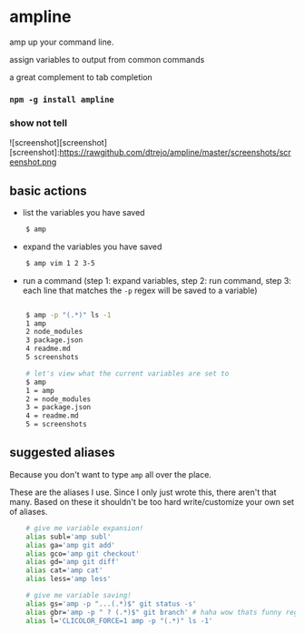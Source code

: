 # ampline
amp up your command line.

assign variables to output from common commands

a great complement to tab completion

### `npm -g install ampline`

### show not tell

![screenshot][screenshot]
[screenshot]:https://rawgithub.com/dtrejo/ampline/master/screenshots/screenshot.png


## basic actions

- list the variables you have saved
```sh
    $ amp
```

- expand the variables you have saved
```sh
    $ amp vim 1 2 3-5
```

- run a command (step 1: expand variables, step 2: run command, step 3: each line
  that matches the `-p` regex will be saved to a variable)
```sh

    $ amp -p "(.*)" ls -1
    1 amp
    2 node_modules
    3 package.json
    4 readme.md
    5 screenshots

    # let's view what the current variables are set to
    $ amp
    1 = amp
    2 = node_modules
    3 = package.json
    4 = readme.md
    5 = screenshots
```

## suggested aliases
Because you don't want to type `amp` all over the place.

These are the aliases I use. Since I only just wrote this, there aren't that
many. Based on these it shouldn't be too hard write/customize your own set of
aliases.

```sh
    # give me variable expansion!
    alias subl='amp subl'
    alias ga='amp git add'
    alias gco='amp git checkout'
    alias gd='amp git diff'
    alias cat='amp cat'
    alias less='amp less'

    # give me variable saving!
    alias gs='amp -p "...(.*)$" git status -s'
    alias gbr='amp -p " ? (.*)$" git branch' # haha wow thats funny regex
    alias l='CLICOLOR_FORCE=1 amp -p "(.*)" ls -1'
```
